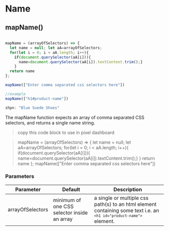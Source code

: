 # Name

## mapName()


```javascript

mapName = (arrayOfSelectors) => { 
  let name = null; let aA=arrayOfSelectors; 
  for(let i = 0; i < aA.length; i++){
    if(document.querySelector(aA[i])){
      name=document.querySelector(aA[i]).textContent.trim();}
    }
  return name
};

mapName(["Enter comma separated css selectors here"])

//example
mapName(["h1#product-name"])

shpn: "Blue Suede Shoes"

```

The mapName function expects an array of comma separated CSS selectors,
and returns a single name string.

> copy this code block to use in pixel dashboard

> mapName = (arrayOfSelectors) => { let name = null; let aA=arrayOfSelectors; for(let i = 0; i < aA.length; i++){ if(document.querySelector(aA[i])){ name=document.querySelector(aA[i]).textContent.trim();} } return name }; mapName(["Enter comma separated css selectors here"])

### Parameters

Parameter | Default | Description
--------- | ------- | -----------
arrayOfSelectors | minimum of one CSS selector inside an array | a single or multiple css path(s) to an html element containing some text i.e. an <code>```<h1 id="product-name">```</code> element.
